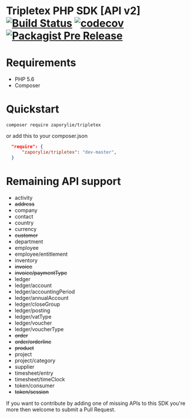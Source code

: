 Tripletex PHP SDK [API v2] [![Build Status](https://travis-ci.org/zaporylie/php-tripletex.svg?branch=master)](https://travis-ci.org/zaporylie/php-tripletex) [![codecov](https://codecov.io/gh/zaporylie/php-tripletex/branch/master/graph/badge.svg)](https://codecov.io/gh/zaporylie/php-tripletex) [![Packagist Pre Release](https://img.shields.io/packagist/vpre/zaporylie/tripletex.svg)](https://packagist.org/packages/zaporylie/tripletex) 
====================

# Requirements

- PHP 5.6
- Composer

# Quickstart
`composer require zaporylie/tripletex`

or add this to your composer.json

```json
  "require": {
      "zaporylie/tripletex": "dev-master",
  }
```

# Remaining API support

- activity
- ~~address~~
- company
- contact
- country
- currency
- ~~customer~~
- department
- employee
- employee/entitlement
- inventory
- ~~invoice~~
- ~~invoice/paymentType~~
- ledger
- ledger/account
- ledger/accountingPeriod
- ledger/annualAccount
- ledger/closeGroup
- ledger/posting
- ledger/vatType
- ledger/voucher
- ledger/voucherType
- ~~order~~
- ~~order/orderline~~
- ~~product~~
- project
- project/category
- supplier
- timesheet/entry
- timesheet/timeClock
- token/consumer
- ~~token/session~~

If you want to contribute by adding one of missing APIs to this SDK you're more then welcome to submit a Pull Request.
